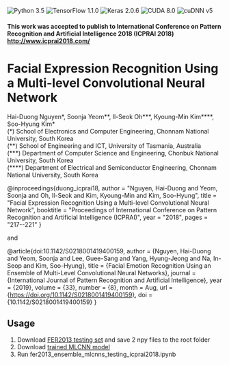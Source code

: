 ![Python 3.5](https://img.shields.io/badge/Python-3.5-blue.svg)
![TensorFlow 1.1.0](https://img.shields.io/badge/TensorFlow-1.1.0-green.svg)
![Keras 2.0.6](https://img.shields.io/badge/Keras-2.0.6-yellow.svg)
![CUDA 8.0](https://img.shields.io/badge/CUDA-8.0-orange.svg)
![cuDNN v5](https://img.shields.io/badge/cuDNN-v5-red.svg)

#### This work was accepted to publish to International Conference on Pattern Recognition and Artificial Intelligence 2018 (ICPRAI 2018) http://www.icprai2018.com/

# Facial Expression Recognition Using a Multi-level Convolutional Neural Network
Hai-Duong Nguyen*, Soonja Yeom**, Il-Seok Oh***, Kyoung-Min Kim****, Soo-Hyung Kim*  
(\*) School of Electronics and Computer Engineering, Chonnam National University, South Korea  
(\*\*) School of Engineering and ICT, University of Tasmania, Australia  
(\*\*\*) Department of Computer Science and Engineering, Chonbuk National University, South Korea  
(\*\*\*\*) Department of Electrical and Semiconductor Engineering, Chonnam National University, South Korea  
  
  @inproceedings{duong_icprai18,
    author        = "Nguyen, Hai-Duong and Yeom, Soonja and Oh, Il-Seok and Kim, Kyoung-Min and Kim, Soo-Hyung",
    title         = "Facial Expression Recognition Using a Multi-level Convolutional Neural Network",
    booktitle     = "Proceedings of International Conference on Pattern Recognition and Artificial Intelligence (ICPRAI)",
    year          = "2018",
    pages         = "217--221"
  }
      
and
        
  @article{doi:10.1142/S0218001419400159,
    author = {Nguyen, Hai-Duong and Yeom, Soonja and Lee, Guee-Sang and Yang, Hyung-Jeong and Na, In-Seop and Kim, Soo-Hyung},
    title = {Facial Emotion Recognition Using an Ensemble of Multi-Level Convolutional Neural Networks},
    journal = {International Journal of Pattern Recognition and Artificial Intelligence},
    year = {2019},
    volume = {33},
    number = {8},
    month = Aug,
    url = {https://doi.org/10.1142/S0218001419400159},
    doi = {10.1142/S0218001419400159}
  }

## Usage
1. Download [FER2013 testing set](https://drive.google.com/open?id=1YTsJc1taLBC-aHNJdrvMND3_I6EL8Gqn) and save 2 npy files to the root folder
2. Download [trained MLCNN model](https://drive.google.com/open?id=1UtppCc_WT6yqGMJ1RrD4PHJlAB-HiZfn)
3. Run fer2013_ensemble_mlcnns_testing_icprai2018.ipynb
